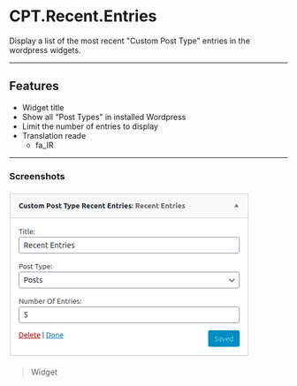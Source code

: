 # CPT.Recent.Entries
Display a list of the most recent "Custom Post Type" entries in the wordpress widgets.

------------
## Features
+ Widget title
+ Show all "Post Types" in installed Wordpress
+ Limit the number of entries to display
+ Translation reade
    + fa_IR

------------
### Screenshots

![](https://raw.githubusercontent.com/mavenium/CPT.Recent.Entries/master/screenshot-1.png)
> Widget